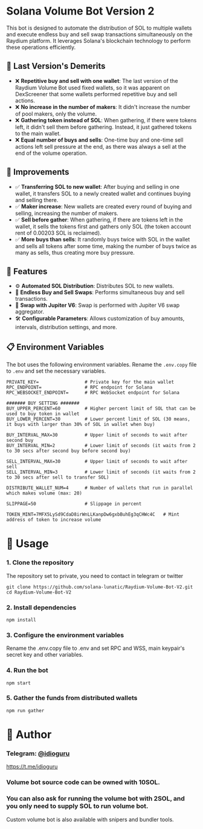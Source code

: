 
# Solana Volume Bot Version 2

This bot is designed to automate the distribution of SOL to multiple wallets and execute endless buy and sell swap transactions simultaneously on the Raydium platform. It leverages Solana's blockchain technology to perform these operations efficiently.

## 🔧 Last Version's Demerits
- ❌ **Repetitive buy and sell with one wallet**: The last version of the Raydium Volume Bot used fixed wallets, so it was apparent on DexScreener that some wallets performed repetitive buy and sell actions.
- ❌ **No increase in the number of makers**: It didn't increase the number of pool makers, only the volume.
- ❌ **Gathering token instead of SOL**: When gathering, if there were tokens left, it didn't sell them before gathering. Instead, it just gathered tokens to the main wallet.
- ❌ **Equal number of buys and sells**: One-time buy and one-time sell actions left sell pressure at the end, as there was always a sell at the end of the volume operation.

## 🚀 Improvements
- ✅ **Transferring SOL to new wallet**: After buying and selling in one wallet, it transfers SOL to a newly created wallet and continues buying and selling there.
- ✅ **Maker increase**: New wallets are created every round of buying and selling, increasing the number of makers.
- ✅ **Sell before gather**: When gathering, if there are tokens left in the wallet, it sells the tokens first and gathers only SOL (the token account rent of 0.00203 SOL is reclaimed).
- ✅ **More buys than sells**: It randomly buys twice with SOL in the wallet and sells all tokens after some time, making the number of buys twice as many as sells, thus creating more buy pressure.

## 🌟 Features
- ⚙️ **Automated SOL Distribution**: Distributes SOL to new wallets.
- 🔄 **Endless Buy and Sell Swaps**: Performs simultaneous buy and sell transactions.
- 🚀 **Swap with Jupiter V6**: Swap is performed with Jupiter V6 swap aggregator.
- 🛠️ **Configurable Parameters**: Allows customization of buy amounts, intervals, distribution settings, and more.

## 📋 Environment Variables

The bot uses the following environment variables. Rename the `.env.copy` file to `.env` and set the necessary variables.

```env
PRIVATE_KEY=                 # Private key for the main wallet
RPC_ENDPOINT=                # RPC endpoint for Solana
RPC_WEBSOCKET_ENDPOINT=      # RPC WebSocket endpoint for Solana

####### BUY SETTING #######
BUY_UPPER_PERCENT=60         # Higher percent limit of SOL that can be used to buy token in wallet
BUY_LOWER_PERCENT=30         # Lower percent limit of SOL (30 means, it buys with larger than 30% of SOL in wallet when buy)

BUY_INTERVAL_MAX=30          # Upper limit of seconds to wait after second buy
BUY_INTERVAL_MIN=2           # Lower limit of seconds (it waits from 2 to 30 secs after second buy before second buy)

SELL_INTERVAL_MAX=30         # Upper limit of seconds to wait after sell
SELL_INTERVAL_MIN=3          # Lower limit of seconds (it waits from 2 to 30 secs after sell to transfer SOL)

DISTRIBUTE_WALLET_NUM=4      # Number of wallets that run in parallel which makes volume (max: 20)

SLIPPAGE=50                  # Slippage in percent

TOKEN_MINT=7MFX5LySd9CdaD8irWnLLKanpDw6gxbBuhEg3qCHWc4C   # Mint address of token to increase volume
```

#  🚀 Usage
### 1. Clone the repository

The repository set to private, you need to contact in telegram or twitter
```
git clone https://github.com/solana-lunatic/Raydium-Volume-Bot-V2.git
cd Raydium-Volume-Bot-V2
```
### 2. Install dependencies
```
npm install
```
### 3. Configure the environment variables

Rename the .env.copy file to .env and set RPC and WSS, main keypair's secret key and other variables.

### 4. Run the bot

```
npm start
```

### 5. Gather the funds from distributed wallets

```
npm run gather
```


# 👤 Author
### Telegram: [@idioguru](https://t.me/idioguru)   
https://t.me/idioguru


### Volume bot source code can be owned with 10SOL.
### You can also ask for running the volume bot with 2SOL, and you only need to supply SOL to run volume bot.


Custom volume bot is also available with snipers and bundler tools.

